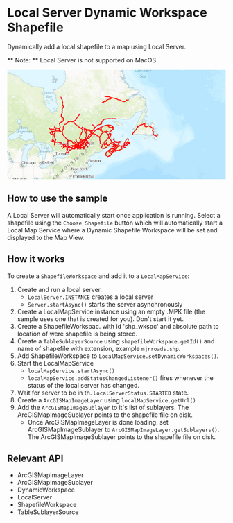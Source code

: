 # Local Server Dynamic Workspace Shapefile

Dynamically add a local shapefile to a map using Local Server.

** Note: ** Local Server is not supported on MacOS

![](LocalServerDynamicWorkspaceShapefile.png)

## How to use the sample

A Local Server will automatically start once application is running. Select a shapefile using the `Choose Shapefile` button which will automatically start a Local Map Service where a Dynamic Shapefile Workspace will be set and displayed to the Map View.

## How it works

To create a `ShapefileWorkspace` and add it to a `LocalMapService`:

1. Create and run a local server.
    * `LocalServer.INSTANCE` creates a local server
    * `Server.startAsync()` starts the server asynchronously
2. Create a LocalMapService instance using an empty .MPK file (the sample uses one that is created for you). Don't start it yet.
3. Create a ShapefileWorkspac. with id 'shp_wkspc' and absolute path to location of were shapefile is being stored.
4. Create a `TableSublayerSource` using `shapefileWorkspace.getId()` and name of shapefile with extension, example `mjrroads.shp`.
5. Add ShapefileWorkspace to `LocalMapService.setDynamicWorkspaces()`.
6. Start the LocalMapService
    * `localMapService.startAsync()`
    * `localMapService.addStatusChangedListener()` fires whenever the status of the local server has changed.
7. Wait for server to be in th. `LocalServerStatus.STARTED` state.
8. Create a `ArcGISMapImageLayer` using `localMapService.getUrl()`
9. Add the `ArcGISMapImageSublayer` to it's list of sublayers. The ArcGISMapImageSublayer points to the shapefile file on disk.
    * Once ArcGISMapImageLayer is done loading. set ArcGISMapImageSublayer to `ArcGISMapImageLayer.getSublayers()`. The ArcGISMapImageSublayer points to the shapefile file on disk.

## Relevant API

* ArcGISMapImageLayer
* ArcGISMapImageSublayer
* DynamicWorkspace
* LocalServer
* ShapefileWorkspace
* TableSublayerSource
